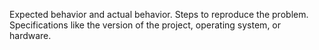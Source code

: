 Expected behavior and actual behavior.
Steps to reproduce the problem.
Specifications like the version of the project, operating system, or hardware.
